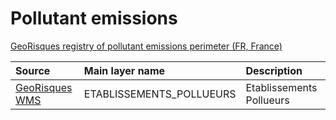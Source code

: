 # Pollutant emissions

[GeoRisques registry of pollutant emissions perimeter (FR, France)](https://www.georisques.gouv.fr/risques/registre-des-emissions-polluantes)

|Source|Main layer name|Description|
|:---|:---|:---|
|[GeoRisques WMS](https://www.georisques.gouv.fr/services?service=wms&request=getcapabilities)|ETABLISSEMENTS_POLLUEURS|Etablissements Pollueurs|
